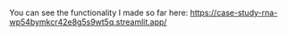 You can see the functionality I made so far here: https://case-study-rna-wp54bymkcr42e8g5s9wt5q.streamlit.app/
